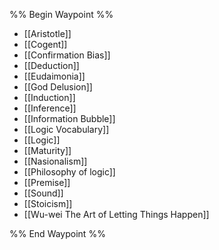 %% Begin Waypoint %%
- [[Aristotle]]
- [[Cogent]]
- [[Confirmation Bias]]
- [[Deduction]]
- [[Eudaimonia]]
- [[God Delusion]]
- [[Induction]]
- [[Inference]]
- [[Information Bubble]]
- [[Logic Vocabulary]]
- [[Logic]]
- [[Maturity]]
- [[Nasionalism]]
- [[Philosophy of logic]]
- [[Premise]]
- [[Sound]]
- [[Stoicism]]
- [[Wu-wei The Art of Letting Things Happen]]

%% End Waypoint %%
